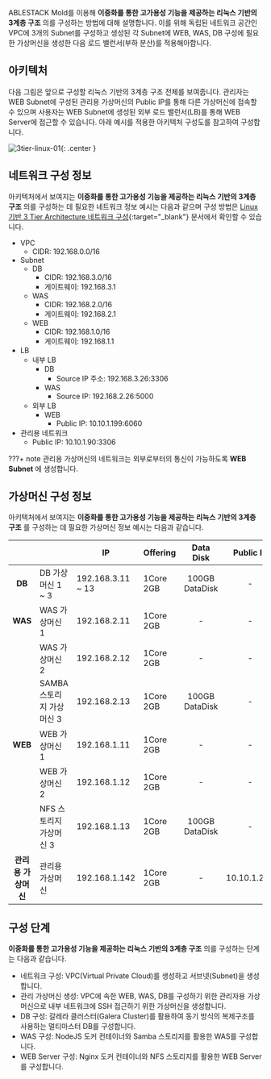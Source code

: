 ABLESTACK Mold를 이용해 **이중화를 통한 고가용성 기능을 제공하는 리눅스 기반의 3계층 구조** 의를 구성하는 방법에 대해 설명합니다. 
이를 위해 독립된 네트워크 공간인 VPC에 3개의 Subnet를 구성하고 생성된 각 Subnet에 WEB, WAS, DB 구성에 필요한 가상머신을 생성한 다음 로드 밸런서(부하 분산)를 적용해아합니다.

## 아키텍처
다음 그림은 앞으로 구성할 리눅스 기반의 3계층 구조 전체를 보여줍니다. 관리자는 WEB Subnet에 구성된 관리용 가상머신의 Public IP를 통해 다른 가상머신에 접속할 수 있으며 사용자는 WEB Subnet에 생성된 외부 로드 밸런서(LB)를 통해 WEB Server에 접근할 수 있습니다.
아래 예시를 적용한 아키텍처 구성도를 참고하여 구성합니다.

![3tier-linux-01](../../../../assets/images/3tier-linux-architecture.png){: .center }

## 네트워크 구성 정보
아키텍처에서 보여지는 **이중화를 통한 고가용성 기능을 제공하는 리눅스 기반의 3계층 구조** 의를 구성하는 데 필요한 네트워크 정보 예시는 다음과 같으며 구성 방법은 [Linux 기반 3 Tier Architecture 네트워크 구성](../3tiers-linux-guide-network){:target="_blank"} 문서에서 확인할 수 있습니다.

- VPC
    - CIDR: 192.168.0.0/16
- Subnet
    - DB
        - CIDR: 192.168.3.0/16
        - 게이트웨이: 192.168.3.1
    - WAS
        - CIDR: 192.168.2.0/16
        - 게이트웨이: 192.168.2.1
    - WEB
        - CIDR: 192.168.1.0/16
        - 게이트웨이: 192.168.1.1
- LB
    - 내부 LB
        - DB
            - Source IP 주소: 192.168.3.26:3306
        - WAS
            - Source IP: 192.168.2.26:5000
    - 외부 LB
        - WEB
            - Public IP: 10.10.1.199:6060
- 관리용 네트워크
    - Public IP: 10.10.1.90:3306

???+ note
    관리용 가상머신의 네트워크는 외부로부터의 통신이 가능하도록 **WEB Subnet** 에 생성합니다.

## 가상머신 구성 정보
아키텍처에서 보여지는 **이중화를 통한 고가용성 기능을 제공하는 리눅스 기반의 3계층 구조** 를 구성하는 데 필요한 가상머신 정보 예시는 다음과 같습니다.

|             |                       | IP                | Offering  | Data Disk      | Public IP     |
| :----------:| ----------------------| ------------------| ----------| :-------------:| :------------:|
| **DB**      | DB 가상머신 1 ~ 3       | 192.168.3.11 ~ 13 | 1Core 2GB | 100GB DataDisk | - |
| **WAS**     | WAS 가상머신 1          | 192.168.2.11      | 1Core 2GB |       -        | - |
|             | WAS 가상머신 2          | 192.168.2.12      | 1Core 2GB |       -        | - |
|             | SAMBA 스토리지 가상머신 3 | 192.168.2.13      | 1Core 2GB | 100GB DataDisk | - |
| **WEB**     | WEB 가상머신 1          | 192.168.1.11      | 1Core 2GB |       -        | - |
|             | WEB 가상머신 2          | 192.168.1.12      | 1Core 2GB |       -        | - |
|             | NFS 스토리지 가상머신 3   | 192.168.1.13      | 1Core 2GB | 100GB DataDisk | - |
| **관리용 가상머신**| 관리용 가상머신       | 192.168.1.142     | 1Core 2GB |       -        | 10.10.1.200 |


## 구성 단계
**이중화를 통한 고가용성 기능을 제공하는 리눅스 기반의 3계층 구조** 의를 구성하는 단계는 다음과 같습니다.

- 네트워크 구성: VPC(Virtual Private Cloud)를 생성하고 서브넷(Subnet)을 생성합니다.
- 관리 가상머신 생성: VPC에 속한 WEB, WAS, DB를 구성하기 위한 관리자용 가상머신으로 내부 네트워크에 SSH 접근하기 위한 가상머신을 생성합니다.
- DB 구성: 갈레라 클러스터(Galera Cluster)를 활용하여 동기 방식의 복제구조를 사용하는 멀티마스터 DB를 구성합니다.
- WAS 구성: NodeJS 도커 컨테이너와 Samba 스토리지를 활용한 WAS를 구성합니다.
- WEB Server 구성: Nginx 도커 컨테이너와 NFS 스토리지를 활용한 WEB Server를 구성합니다.
